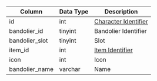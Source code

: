 | Column         | Data Type | Description                               |
| -------------- | --------- | ----------------------------------------- |
| id             | int       | [Character Identifier](character_data.md) |
| bandolier_id   | tinyint   | Bandolier Identifier                      |
| bandolier_slot | tinyint   | Slot                                      |
| item_id        | int       | [Item Identifier](items.md)               |
| icon           | int       | Icon                                      |
| bandolier_name | varchar   | Name                                      |